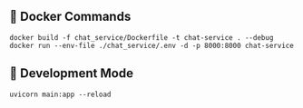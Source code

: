 ## 🐳 Docker Commands

```docker build -f chat_service/Dockerfile -t chat-service . --debug```
```docker run --env-file ./chat_service/.env -d -p 8000:8000 chat-service```


## 🚀 Development Mode

```uvicorn main:app --reload```